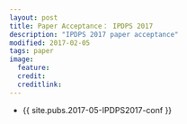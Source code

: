 ```yaml
---
layout: post
title: Paper Acceptance： IPDPS 2017
description: "IPDPS 2017 paper acceptance"
modified: 2017-02-05
tags: paper
image:
  feature: 
  credit: 
  creditlink: 
---
```


- {{ site.pubs.2017-05-IPDPS2017-conf }}
